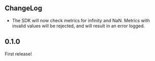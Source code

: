 ## ChangeLog

* The SDK will now check metrics for infinity and NaN.  Metrics with invalid
values will be rejected, and will result in an error logged.

## 0.1.0

First release!
